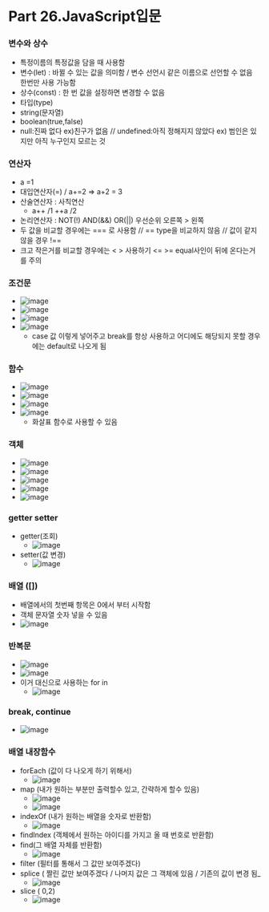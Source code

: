 # Part 26.JavaScript입문

### 변수와 상수
 - 특정이름의 특정값을 담을 때 사용함
 - 변수(let) : 바뀔 수 있는 값을 의미함 / 변수 선언시 같은 이름으로 선언할 수 없음 한번만 사용 가능함
 - 상수(const) : 한 번 값을 설정하면 변경할 수 없음
 - 타입(type) 
  - string(문자열)
  - boolean(true,false)
  - null:진짜 없다 ex)친구가 없음 // undefined:아직 정해지지 않았다 ex) 범인은 있지만 아직 누구인지 모르는 것

### 연산자
  - a =1
  - 대입연산자(=) / a+=2 => a+2 = 3
  - 산술연산자 : 사칙연산
    - a++ /1 ++a /2
  - 논리연산자 : NOT(!) AND(&&) OR(||) 우선순위 오른쪽 > 왼쪽
  - 두 값을 비교할 경우에는 === 로 사용함 // == type을 비교하지 않음 // 값이 같지 않을 경우 !==
  - 크고 작은거를 비교할 경우에는 < > 사용하기 <= >= equal사인이 뒤에 온다는거를 주의

### 조건문
  - ![image](https://user-images.githubusercontent.com/80936709/127819613-04fdfc50-4265-4c72-8983-ca5b3fadcdfe.png)
  - ![image](https://user-images.githubusercontent.com/80936709/127819962-18b7a457-166a-44d6-b676-c0d6d01668ba.png)
  - ![image](https://user-images.githubusercontent.com/80936709/127820151-03cd6a9a-f321-4d1f-9646-cde1ef5fc882.png)
  - ![image](https://user-images.githubusercontent.com/80936709/127820789-a2cb6070-023b-44c7-8fa5-63c3cbc64dcd.png)
    - case 값 이렇게 넣어주고 break를 항상 사용하고 어디에도 해당되지 못할 경우에는 default로 나오게 됨

### 함수
  - ![image](https://user-images.githubusercontent.com/80936709/127823715-061cb6aa-45f5-4c27-aa05-989a417ba6c6.png)
  - ![image](https://user-images.githubusercontent.com/80936709/127824423-710c0222-9013-41d4-a994-0e0ff28b06d0.png)
  - ![image](https://user-images.githubusercontent.com/80936709/127825071-920f77ca-04af-4b22-ac59-0566d0267374.png)
  - ![image](https://user-images.githubusercontent.com/80936709/127825639-07563ddb-c199-46a8-bc68-b34b1d99a0a7.png)
    - 화살표 함수로 사용할 수 있음

### 객체
  - ![image](https://user-images.githubusercontent.com/80936709/127826500-794605d0-7b24-4999-82f6-57de930fa285.png)
  - ![image](https://user-images.githubusercontent.com/80936709/127831194-db753a93-70b0-487a-bfa8-9afb6079d367.png)
  - ![image](https://user-images.githubusercontent.com/80936709/127831494-2af27fa6-ac35-42c2-b9c7-774d792b639b.png)
  - ![image](https://user-images.githubusercontent.com/80936709/127831613-c6c233dc-5ff2-4cf0-9fb5-e0f982145323.png)
  - ![image](https://user-images.githubusercontent.com/80936709/127832757-109837c4-f972-41c3-9932-140edf6b80ab.png)

### getter setter
  - getter(조회)
    - ![image](https://user-images.githubusercontent.com/80936709/127833645-fcf9bbf5-f364-4ab0-ba42-4e19d5abd12e.png)
  - setter(값 변경)
    - ![image](https://user-images.githubusercontent.com/80936709/127835546-b38304d8-9544-4940-a5ff-bcb595175b32.png)

### 배열 ([])
  - 배열에서의 첫번째 항목은 0에서 부터 시작함
  - 객체 문자열 숫자 넣을 수 있음
  - ![image](https://user-images.githubusercontent.com/80936709/127839452-64e1b3c3-eec8-403d-a0b0-55d9a5ac9c34.png)

### 반복문
  - ![image](https://user-images.githubusercontent.com/80936709/127842567-f2de1071-6906-4e62-8d94-d6747b3ed08d.png)
  - ![image](https://user-images.githubusercontent.com/80936709/127842641-80eca4d1-2876-4bb7-9820-c7256ebf0fb4.png)
  - 이거 대신으로 사용하는 for in
    - ![image](https://user-images.githubusercontent.com/80936709/127842993-57135e2f-9354-4ddc-8833-3450181e7d6c.png)
    
### break, continue
  - ![image](https://user-images.githubusercontent.com/80936709/127843574-4c83f67c-0297-426b-be77-9ac70f63f18e.png)

### 배열 내장함수
  - forEach (값이 다 나오게 하기 위해서)
    - ![image](https://user-images.githubusercontent.com/80936709/127851368-55a8a409-a3d6-48cd-9419-f8f4f5a8a229.png)
  - map (내가 원하는 부분만 출력할수 있고, 간략하게 할수 있음)
    - ![image](https://user-images.githubusercontent.com/80936709/127854168-8de483e5-71f0-449c-9f2f-2acc4b4a9cba.png)
    - ![image](https://user-images.githubusercontent.com/80936709/127854336-1e989705-f1b6-4a29-af5c-2c7bc46d4a06.png)
  - indexOf (내가 원하는 배열을 숫자로 반환함)
    - ![image](https://user-images.githubusercontent.com/80936709/127854669-336c147b-93d1-429b-8b1b-0ac29ff8dbb1.png)
  - findIndex (객체에서 원하는 아이디를 가지고 올 때 번호로 반환함)
  - find(그 배열 자체를 반환함)
    - ![image](https://user-images.githubusercontent.com/80936709/127856097-0144746f-9fbd-4d1d-9a78-81bcc7ce8dee.png)
  - filter (필터를 통해서 그 값만 보여주겠다)
  - splice ( 짤린 값만 보여주겠다 / 나머지 값은 그 객체에 있음 / 기존의 값이 변경 됨_
    - ![image](https://user-images.githubusercontent.com/80936709/127859170-27e29a8d-7d75-4153-ba87-2270eb554b74.png)
  - slice ( 0,2)
    - ![image](https://user-images.githubusercontent.com/80936709/127859629-d1579ba9-a98d-42fa-9d8e-1999c2a994c5.png)





















